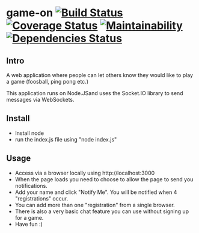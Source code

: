 # game-on [![Build Status](https://travis-ci.org/Elgismarus/game-on.svg?branch=Maintainability)](https://travis-ci.org/Elgismarus/game-on?branch=Maintainability) [![Coverage Status](https://coveralls.io/repos/github/Elgismarus/game-on/badge.svg?branch=Maintainability)](https://coveralls.io/github/Elgismarus/game-on?branch=Maintainability) [![Maintainability](https://api.codeclimate.com/v1/badges/20fa6c7180787dd18471/maintainability)](https://codeclimate.com/github/Elgismarus/game-on/maintainability) [![Dependencies Status](https://david-dm.org/Elgismarus/game-on/status.svg)](https://david-dm.org/Elgismarus/game-on) 
 


## Intro
A web application where people can let others know they would like to play a game (foosball, ping pong etc.)


This application runs on Node.JSand uses the Socket.IO library to send messages via WebSockets. 


## Install
- Install node
- run the index.js file using "node index.js"


## Usage
- Access via a browser locally using http://localhost:3000
- When the page loads you need to choose to allow the page to send you notifications.
- Add your name and click "Notify Me". You will be notified when 4 "registrations" occur. 
- You can add more than one "registration" from a single browser.
- There is also a very basic chat feature you can use without signing up for a game.
- Have fun :)
